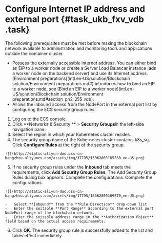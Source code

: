 # Configure Internet IP address and external port {#task_ukb_fxv_vdb .task}

The following prerequisites must be met before making the blockchain network available to administration and monitoring tools and applications outside the container cluster.

-   Possess the externally accessible Internet address. You can either bind an EIP to a worker node or create a Server Load Balancer instance \(add a worker node on the backend server\) and use its Internet address. [Environment preparations](intl.en-US/solution/Blockchain solution/Environment preparations.md#) introduces how to bind an EIP to a worker node, see [Bind an EIP to a worker node](intl.en-US/solution/Blockchain solution/Environment preparations.md#section_ph2_355_vdb).
-   Allows the inbound access from the NodePort in the external port list by configuring the ECS security group rules.

1.   Log on to the [ECS console](https://ecs.console.aliyun.com/). 
2.   Click **Networks & Security ** \> **Security Groups**in the left-side navigation pane. 
3.   Select the region in which your Kubernetes cluster resides. 
4.   The security group name of the Kubernetes cluster contains k8s\_sg. Click **Configure Rules** at the right of the security group. 

    ![](http://static-aliyun-doc.oss-cn-hangzhou.aliyuncs.com/assets/img/17795/15362009189869_en-US.png)

5.   If no security group rules under the **Inbound** tab meets the requirements, click **Add Security Group Rules**. The Add Security Group Rules dialog box appears. Complete the configurations. Complete the configurations. 

    ![](http://static-aliyun-doc.oss-cn-hangzhou.aliyuncs.com/assets/img/17795/15362009189870_en-US.png)

    -   Select **Inbound** from the **Rule Direction** drop-down list.
    -   Enter the suitable **Port Range** according to the external port NodePort range of the blockchain network.
    -   Enter the suitable address range in the **Authorization Object** field based on the actual access requirements.
6.   Click **OK**. The security group rule is successfully added to the list and takes effect immediately. 

